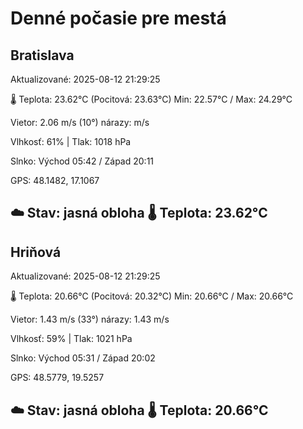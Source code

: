 ﻿# Denné počasie pre mestá

## Bratislava
Aktualizované: 2025-08-12 21:29:25

🌡️ Teplota: 23.62°C 
(Pocitová: 23.63°C)
Min: 22.57°C / Max: 24.29°C

Vietor: 2.06 m/s    (10°) 
nárazy:  m/s

Vlhkosť: 61% | Tlak: 1018 hPa

Slnko: Východ 05:42 / Západ 20:11

GPS: 48.1482, 17.1067

☁️ Stav: jasná obloha        🌡️ Teplota: 23.62°C
---

## Hriňová
Aktualizované: 2025-08-12 21:29:25

🌡️ Teplota: 20.66°C 
(Pocitová: 20.32°C)
Min: 20.66°C / Max: 20.66°C

Vietor: 1.43 m/s (33°)
nárazy: 1.43 m/s

Vlhkosť: 59% | Tlak: 1021 hPa

Slnko: Východ 05:31 / Západ 20:02

GPS: 48.5779, 19.5257

☁️ Stav: jasná obloha        🌡️ Teplota: 20.66°C
---
